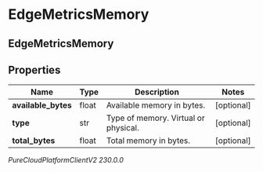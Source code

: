 # EdgeMetricsMemory

## EdgeMetricsMemory

## Properties

|Name | Type | Description | Notes|
|------------ | ------------- | ------------- | -------------|
| **available_bytes** | float | Available memory in bytes. | [optional] |
| **type** | str | Type of memory. Virtual or physical. | [optional] |
| **total_bytes** | float | Total memory in bytes. | [optional] |



_PureCloudPlatformClientV2 230.0.0_
